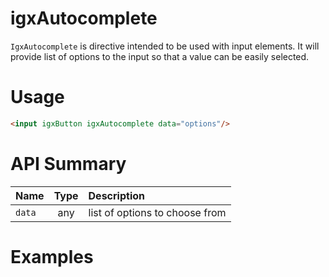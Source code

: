 # igxAutocomplete

`IgxAutocomplete` is directive intended to be used with input elements. It will provide list of options to the input so that a value can be easily selected.

# Usage
```html
<input igxButton igxAutocomplete data="options"/>
```

# API Summary
| Name   |      Type      |  Description |
|:----------|:-------------:|:------|
| `data` |  any | list of options to choose from |


# Examples

```html
```